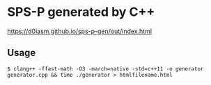 # SPS-P generated by C++
https://d0iasm.github.io/sps-p-gen/out/index.html

## Usage
```
$ clang++ -ffast-math -O3 -march=native -std=c++11 -o generator generator.cpp && time ./generator > htmlfilename.html
```

